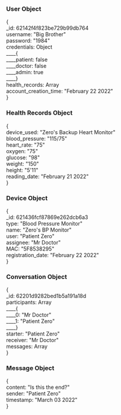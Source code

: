 ### User Object 

{  
_id: 62142f4f823be729b99db764  
username: "Big Brother"  
password: "1984"  
credentials: Object  
____{  
____patient: false  
____doctor: false  
____admin: true  
____}  
health_records: Array  
account_creation_time: "February 22 2022"  
}  

### Health Records Object 

{  
device_used: "Zero's Backup Heart Monitor"  
blood_pressure: "115/75"  
heart_rate: "75"  
oxygen: "75"  
glucose: "98"  
weight: "150"  
height: "5'11"  
reading_date: "February 21 2022"  
}  


### Device Object

{  
_id: 621436fcf87869e262dcb6a3  
type: "Blood Pressure Monitor"  
name: "Zero's BP Monitor"  
user: "Patient Zero"  
assignee: "Mr Doctor"  
MAC: "5F8538295"  
registration_date: "February 22 2022"  
}  


### Conversation Object

{  
_id: 62201d9282bed1b5a191a18d  
participants: Array  
____{  
____0: "Mr Doctor"  
____1: "Patient Zero"  
____}  
starter: "Patient Zero"  
receiver: "Mr Doctor"  
messages: Array  
}  

### Message Object

{  
content: "Is this the end?"  
sender: "Patient Zero"  
timestamp: "March 03 2022"  
}  
